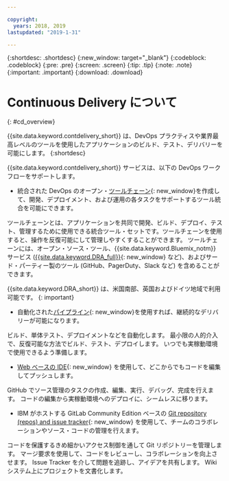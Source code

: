 ```yaml
---

copyright:
  years: 2018, 2019
lastupdated: "2019-1-31"

---
```


{:shortdesc: .shortdesc}
{:new_window: target="_blank"}
{:codeblock: .codeblock}
{:pre: .pre}
{:screen: .screen}
{:tip: .tip}
{:note: .note}
{:important: .important}
{:download: .download}


# Continuous Delivery について
{: #cd_overview}

{{site.data.keyword.contdelivery_short}} は、DevOps プラクティスや業界最高レベルのツールを使用したアプリケーションのビルド、テスト、デリバリーを可能にします。
{:shortdesc}

{{site.data.keyword.contdelivery_short}} サービスは、以下の DevOps ワークフローをサポートします。

 * 統合された DevOps のオープン・[ツールチェーン](/docs/services/ContinuousDelivery?topic=ContinuousDelivery-toolchains_about){: new_window}を作成して、開発、デプロイメント、および運用の各タスクをサポートするツール統合を可能にできます。

  ツールチェーンとは、アプリケーションを共同で開発、ビルド、デプロイ、テスト、管理するために使用できる統合ツール・セットです。ツールチェーンを使用すると、操作を反復可能にして管理しやすくすることができます。 ツールチェーンには、オープン・ソース・ツール、{{site.data.keyword.Bluemix_notm}} サービス ([{{site.data.keyword.DRA_full}}](/docs/services/ContinuousDelivery?topic=ContinuousDelivery-di_working){: new_window} など)、およびサード・パーティー製のツール (GitHub、PagerDuty、Slack など) を含めることができます。 
  
  {{site.data.keyword.DRA_short}} は、米国南部、英国およびドイツ地域で利用可能です。
  {: important}

 * 自動化された[パイプライン](/docs/services/ContinuousDelivery?topic=ContinuousDelivery-deliverypipeline_about){: new_window}を使用すれば、継続的なデリバリーが可能になります。

  ビルド、単体テスト、デプロイメントなどを自動化します。 最小限の人的介入で、反復可能な方法でビルド、テスト、デプロイします。 いつでも実稼動環境で使用できるよう準備します。

 * [Web ベースの IDE](/docs/services/ContinuousDelivery?topic=ContinuousDelivery-web_ide){: new_window} を使用して、どこからでもコードを編集してプッシュします。

  GitHub でソース管理のタスクの作成、編集、実行、デバッグ、完成を行えます。 コードの編集から実稼動環境へのデプロイに、シームレスに移ります。 
  
 * IBM がホストする GitLab Community Edition ベースの [Git repository (repos) and issue tracker](/docs/services/ContinuousDelivery?topic=ContinuousDelivery-git_working#git_working){: new_window} を使用して、チームのコラボレーションやソース・コードの管理を行えます。

  コードを保護するきめ細かいアクセス制御を通して Git リポジトリーを管理します。 マージ要求を使用して、コードをレビューし、コラボレーションを向上させます。 Issue Tracker を介して問題を追跡し、アイデアを共有します。 Wiki システム上にプロジェクトを文書化します。
